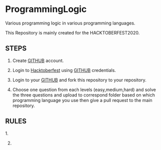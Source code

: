 # ProgrammingLogic

Various programming logic in various programming languages.

This Repository is mainly created for the HACKTOBERFEST2020.

<h2>STEPS</h2>
  
1. Create [GITHUB](https://github.com) account.  
  
2. Login to [Hacktoberfest](https://hacktoberfest.digitalocean.com) using [GITHUB](https://github.com) credentials.

3. Login to your [GITHUB](https://github.com) and fork this repository to your repository.

4. Choose one question from each levels (easy,medium,hard) and solve the three questions and upload to correspond folder based on which programming language you use  then give a pull request to the main repository.

<h2>RULES</h2>
1.

2. 
